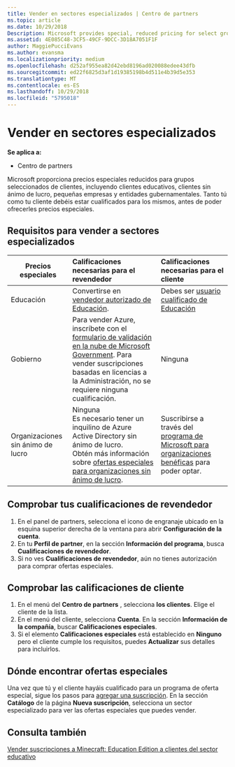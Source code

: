 ```yaml
---
title: Vender en sectores especializados | Centro de partners
ms.topic: article
ms.date: 10/29/2018
Description: Microsoft provides special, reduced pricing for select groups of customers, including education customers, non-profit customers, and government users.
ms.assetid: 4E085C48-3CF5-49CF-9DCC-3D18A7051F1F
author: MaggiePucciEvans
ms.author: evansma
ms.localizationpriority: medium
ms.openlocfilehash: d252af955ea82d42ebd8196ad020088edee43dfb
ms.sourcegitcommit: ed22f6825d3af1d19385198b4d511e4b39d5e353
ms.translationtype: MT
ms.contentlocale: es-ES
ms.lasthandoff: 10/29/2018
ms.locfileid: "5795018"
---
```

# <a name="sell-to-specialized-industries"></a>Vender en sectores especializados

**Se aplica a:**

-  Centro de partners

Microsoft proporciona precios especiales reducidos para grupos seleccionados de clientes, incluyendo clientes educativos, clientes sin ánimo de lucro, pequeñas empresas y entidades gubernamentales. Tanto tú como tu cliente debéis estar cualificados para los mismos, antes de poder ofrecerles precios especiales. 

## <a name="requirements-to-sell-to-specialized-industries"></a>Requisitos para vender a sectores especializados

|**Precios especiales**   |**Calificaciones necesarias para el revendedor**   |**Calificaciones necesarias para el cliente**   |
|----------------------------|:---------------------------------|:------------------------------------------|
|Educación   |Convertirse en [vendedor autorizado de Educación](https://www.mepn.com).   | Debes ser [usuario cualificado de Educación](http://www.microsoftvolumelicensing.com/DocumentSearch.aspx?Mode=3&DocumentTypeId=7)   |
|Gobierno   |Para vender Azure, inscríbete con el [formulario de validación en la nube de Microsoft Government](http://azuregov.microsoft.com/csp). Para vender suscripciones basadas en licencias a la Administración, no se requiere ninguna cualificación.|   Ninguna|
|Organizaciones sin ánimo de lucro  |Ninguna<br>Es necesario tener un inquilino de Azure Active Directory sin ánimo de lucro.<br>Obtén más información sobre [ofertas especiales para organizaciones sin ánimo de lucro](https://assetsprod.microsoft.com/mpn/en-us/nonprofit-skus-in-csp-faq.pdf).   |Suscribirse a través del [programa de Microsoft para organizaciones benéficas](https://nonprofit.microsoft.com/#/register) para poder optar.   |


## <a name="check-your-reseller-qualifications"></a>Comprobar tus cualificaciones de revendedor

1.  En el panel de partners, selecciona el icono de engranaje ubicado en la esquina superior derecha de la ventana para abrir **Configuración de la cuenta**.
2.  En tu **Perfil de partner**, en la sección **Información del programa**, busca **Cualificaciones de revendedor**.
3.  Si no ves **Cualificaciones de revendedor**, aún no tienes autorización para comprar ofertas especiales.

## <a name="check-the-customer-qualifications"></a>Comprobar las calificaciones de cliente

1.  En el menú del **Centro de partners** , selecciona **los clientes**. Elige el cliente de la lista.
2.  En el menú del cliente, selecciona **Cuenta**. En la sección **Información de la compañía**, buscar **Calificaciones especiales**.
3.  Si el elemento **Calificaciones especiales** está establecido en **Ninguno** pero el cliente cumple los requisitos, puedes **Actualizar** sus detalles para incluirlos.

## <a name="where-to-find-special-offers"></a>Dónde encontrar ofertas especiales

Una vez que tú y el cliente hayáis cualificado para un programa de oferta especial, sigue los pasos para [agregar una suscripción](create-a-new-subscription.md). En la sección **Catálogo** de la página **Nueva suscripción**, selecciona un sector especializado para ver las ofertas especiales que puedes vender.

## <a name="see-also"></a>Consulta también

[Vender suscripciones a Minecraft: Education Edition a clientes del sector educativo](minecraft-subscriptions.md)


 

 

 



